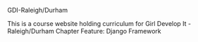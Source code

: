 
GDI-Raleigh/Durham

This is a course website holding curriculum for Girl Develop It -Raleigh/Durham Chapter
Feature:  Django Framework


